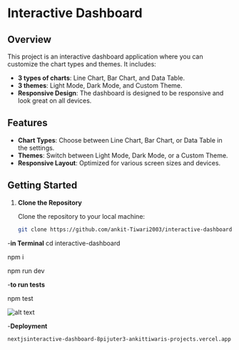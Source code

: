 # Interactive Dashboard

## Overview

This project is an interactive dashboard application where you can customize the chart types and themes. It includes:

- **3 types of charts**: Line Chart, Bar Chart, and Data Table.
- **3 themes**: Light Mode, Dark Mode, and Custom Theme.
- **Responsive Design**: The dashboard is designed to be responsive and look great on all devices.

## Features

- **Chart Types**: Choose between Line Chart, Bar Chart, or Data Table in the settings.
- **Themes**: Switch between Light Mode, Dark Mode, or a Custom Theme.
- **Responsive Layout**: Optimized for various screen sizes and devices.

## Getting Started

1. **Clone the Repository**

   Clone the repository to your local machine:

   ```bash
   git clone https://github.com/ankit-Tiwari2003/interactive-dashboard.git

-**in Terminal**
cd interactive-dashboard

npm i

npm run dev

-**to run tests**

npm test

![alt text](image.png)

-**Deployment**

 `nextjsinteractive-dashboard-8pijuter3-ankittiwaris-projects.vercel.app`

